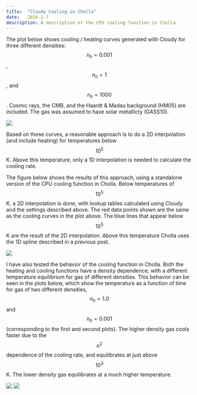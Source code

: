 ```yaml
---
title:  "Cloudy Cooling in Cholla"
date:   2016-1-7
description: A description of the CPU cooling function in Cholla 
---
```


The plot below shows cooling / heating curves generated with
Cloudy for three different densities: $$n_h = 0.001$$, $$n_h = 1$$, and $$n_h = 1000$$.
Cosmic rays, the CMB, and the Haardt & Madau background (HM05)
are included. The gas was assumed to have solar metallicty (GASS10).

<img src="{{ site.url }}assets/images/coolingcurve_HM_PIE.png">

Based on these curves, a reasonable approach is to do a 2D interpolation (and include heating) 
for temperatures below $$10^{5}$$ K. Above this temperature, only a 1D
interpolation is needed to calculate the cooling rate.

The figure below shows the results of this approach, using a standalone version of
the CPU cooling function in Cholla. Below temperatures of $$10^5$$ K, a 2D interpolation 
is done, with lookup tables
calculated using Cloudy and the settings described above. The red data points shown are the same as
the cooling curves in the plot above. The blue lines that appear below $$10^5$$ K are 
the result of the 2D interpolation. Above this temperature Cholla uses the 1D spline described
in a previous post.

<img src="{{ site.url }}assets/images/spline2d_coolingcurve.png">


I have also tested the behavior of the cooling function in Cholla. Both the heating and cooling functions 
have a density dependence, with a different temperature equilibrium for gas of different densities. This 
behavior can be seen in the plots below, which show the temperature as a function of time for gas of 
two different densities, $$n_h = 1.0$$ and $$n_h = 0.001$$ (corresponding to the first and second plots).
The higher density gas cools faster due to the $$n^2$$ dependence of the cooling rate, and equilibrates at 
just above $$10^3$$ K. The lower density gas equilibrates at a much higher temperature.

<img src="{{ site.url }}assets/images/cooling_n0.png">


<img src="{{ site.url }}assets/images/cooling_nm3.png">

